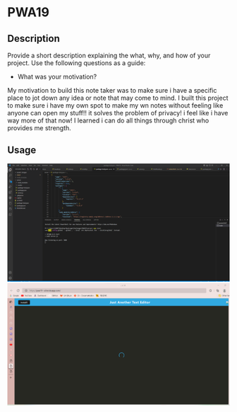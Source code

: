 # PWA19


## Description

Provide a short description explaining the what, why, and how of your project. Use the following questions as a guide:

- What was your motivation?

My motivation to build this note taker was to make sure i have a specific place to jot down any idea or note that may come to mind. I built this project to make sure i have my own spot to make my wn notes without feeling like anyone can open my stuff!! it solves the problem of privacy! i feel like i have way more of that now! I learned i can do all things through christ who provides me strength. 

## Usage

![Now listening](./assets/images/Screenshot%202022-10-09%20145140.png)
![Note Takes](./assets/images/Screenshot%202022-10-09%20145219.png)
